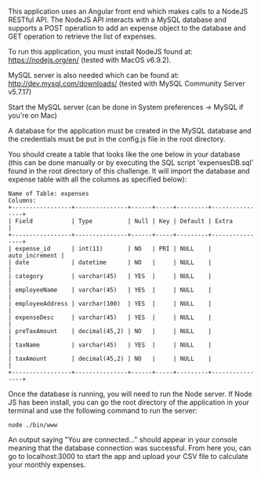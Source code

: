 This application uses an Angular front end which makes calls to a NodeJS RESTful API. The NodeJS API interacts with a MySQL database and supports a POST operation to add an expense object to the database and GET operation to retrieve the list of expenses.

To run this application, you must install NodeJS found at:
https://nodejs.org/en/ (tested with MacOS v6.9.2).

MySQL server is also needed which can be found at:
http://dev.mysql.com/downloads/ (tested with MySQL Community Server v5.7.17)

Start the MySQL server (can be done in System preferences -> MySQL if you're on Mac)

A database for the application must be created in the MySQL database and the credentials must be put in the config.js file in the root directory.

You should create a table that looks like the one below in your database (this can be done manually or by executing the SQL script 'expensesDB.sql' found in the root directory of this challenge. It will import the database and expense table with all the columns as specified below):

```
Name of Table: expenses
Columns:
+-----------------+---------------+------+-----+---------+----------------+
| Field           | Type          | Null | Key | Default | Extra          |
+-----------------+---------------+------+-----+---------+----------------+
| expense_id      | int(11)       | NO   | PRI | NULL    | auto_increment |
| date            | datetime      | NO   |     | NULL    |                |
| category        | varchar(45)   | YES  |     | NULL    |                |
| employeeName    | varchar(45)   | YES  |     | NULL    |                |
| employeeAddress | varchar(100)  | YES  |     | NULL    |                |
| expenseDesc     | varchar(45)   | YES  |     | NULL    |                |
| preTaxAmount    | decimal(45,2) | NO   |     | NULL    |                |
| taxName         | varchar(45)   | YES  |     | NULL    |                |
| taxAmount       | decimal(45,2) | NO   |     | NULL    |                |
+-----------------+---------------+------+-----+---------+----------------+
```

Once the database is running, you will need to run the Node server. If Node JS has been install, you can go the root directory of the application in your terminal and use the following command to run the server:

```
node ./bin/www
```

An output saying "You are connected..." should appear in your console meaning that the database connection was successful. From here you, can go to localhost:3000 to start the app and upload your CSV file to calculate your monthly expenses.
